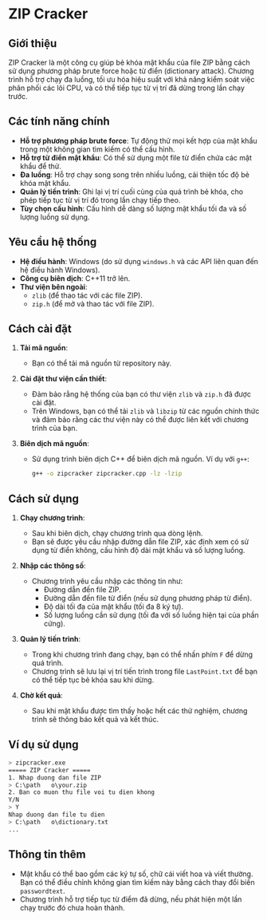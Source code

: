 
# ZIP Cracker

## Giới thiệu

ZIP Cracker là một công cụ giúp bẻ khóa mật khẩu của file ZIP bằng cách sử dụng phương pháp brute force hoặc từ điển (dictionary attack). Chương trình hỗ trợ chạy đa luồng, tối ưu hóa hiệu suất với khả năng kiểm soát việc phân phối các lõi CPU, và có thể tiếp tục từ vị trí đã dừng trong lần chạy trước.

## Các tính năng chính

- **Hỗ trợ phương pháp brute force**: Tự động thử mọi kết hợp của mật khẩu trong một không gian tìm kiếm có thể cấu hình.
- **Hỗ trợ từ điển mật khẩu**: Có thể sử dụng một file từ điển chứa các mật khẩu để thử.
- **Đa luồng**: Hỗ trợ chạy song song trên nhiều luồng, cải thiện tốc độ bẻ khóa mật khẩu.
- **Quản lý tiến trình**: Ghi lại vị trí cuối cùng của quá trình bẻ khóa, cho phép tiếp tục từ vị trí đó trong lần chạy tiếp theo.
- **Tùy chọn cấu hình**: Cấu hình dễ dàng số lượng mật khẩu tối đa và số lượng luồng sử dụng.

## Yêu cầu hệ thống

- **Hệ điều hành**: Windows (do sử dụng `windows.h` và các API liên quan đến hệ điều hành Windows).
- **Công cụ biên dịch**: C++11 trở lên.
- **Thư viện bên ngoài**:
  - `zlib` (để thao tác với các file ZIP).
  - `zip.h` (để mở và thao tác với file ZIP).

## Cách cài đặt

1. **Tải mã nguồn**:
    - Bạn có thể tải mã nguồn từ repository này.
  
2. **Cài đặt thư viện cần thiết**:
    - Đảm bảo rằng hệ thống của bạn có thư viện `zlib` và `zip.h` đã được cài đặt.
    - Trên Windows, bạn có thể tải `zlib` và `libzip` từ các nguồn chính thức và đảm bảo rằng các thư viện này có thể được liên kết với chương trình của bạn.

3. **Biên dịch mã nguồn**:
    - Sử dụng trình biên dịch C++ để biên dịch mã nguồn. Ví dụ với `g++`:

      ```bash
      g++ -o zipcracker zipcracker.cpp -lz -lzip
      ```

## Cách sử dụng

1. **Chạy chương trình**:
    - Sau khi biên dịch, chạy chương trình qua dòng lệnh.
    - Bạn sẽ được yêu cầu nhập đường dẫn file ZIP, xác định xem có sử dụng từ điển không, cấu hình độ dài mật khẩu và số lượng luồng.

2. **Nhập các thông số**:
    - Chương trình yêu cầu nhập các thông tin như:
      - Đường dẫn đến file ZIP.
      - Đường dẫn đến file từ điển (nếu sử dụng phương pháp từ điển).
      - Độ dài tối đa của mật khẩu (tối đa 8 ký tự).
      - Số lượng luồng cần sử dụng (tối đa với số luồng hiện tại của phần cứng).

3. **Quản lý tiến trình**:
    - Trong khi chương trình đang chạy, bạn có thể nhấn phím `F` để dừng quá trình.
    - Chương trình sẽ lưu lại vị trí tiến trình trong file `LastPoint.txt` để bạn có thể tiếp tục bẻ khóa sau khi dừng.

4. **Chờ kết quả**:
    - Sau khi mật khẩu được tìm thấy hoặc hết các thử nghiệm, chương trình sẽ thông báo kết quả và kết thúc.

## Ví dụ sử dụng

```bash
> zipcracker.exe
===== ZIP Cracker =====
1. Nhap duong dan file ZIP
> C:\path	o\your.zip
2. Ban co muon thu file voi tu dien khong 
Y/N
> Y
Nhap duong dan file tu dien
> C:\path	o\dictionary.txt
...
```

## Thông tin thêm

- Mật khẩu có thể bao gồm các ký tự số, chữ cái viết hoa và viết thường. Bạn có thể điều chỉnh không gian tìm kiếm này bằng cách thay đổi biến `passwordtext`.
- Chương trình hỗ trợ tiếp tục từ điểm đã dừng, nếu phát hiện một lần chạy trước đó chưa hoàn thành.

  
